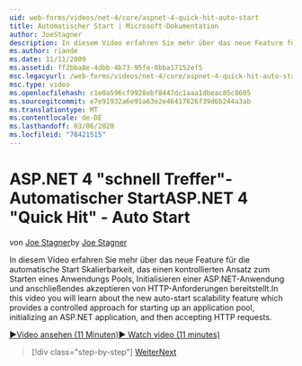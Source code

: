 ```yaml
---
uid: web-forms/videos/net-4/core/aspnet-4-quick-hit-auto-start
title: Automatischer Start | Microsoft-Dokumentation
author: JoeStagner
description: In diesem Video erfahren Sie mehr über das neue Feature für die automatische Start Skalierbarkeit, das einen kontrollierten Ansatz zum Starten eines Anwendungs Pools, initializ...
ms.author: riande
ms.date: 11/11/2009
ms.assetid: ff2bba8e-4dbb-4b73-95fe-0bba17152ef5
msc.legacyurl: /web-forms/videos/net-4/core/aspnet-4-quick-hit-auto-start
msc.type: video
ms.openlocfilehash: c1e0a596cf9928ebf8447dc1aaa1dbeac85c8605
ms.sourcegitcommit: e7e91932a6e91a63e2e46417626f39d6b244a3ab
ms.translationtype: MT
ms.contentlocale: de-DE
ms.lasthandoff: 03/06/2020
ms.locfileid: "78421515"
---
```

# <a name="aspnet-4-quick-hit---auto-start"></a><span data-ttu-id="06228-103">ASP.NET 4 "schnell Treffer"-Automatischer Start</span><span class="sxs-lookup"><span data-stu-id="06228-103">ASP.NET 4 "Quick Hit" - Auto Start</span></span>

<span data-ttu-id="06228-104">von [Joe Stagner](https://github.com/JoeStagner)</span><span class="sxs-lookup"><span data-stu-id="06228-104">by [Joe Stagner](https://github.com/JoeStagner)</span></span>

<span data-ttu-id="06228-105">In diesem Video erfahren Sie mehr über das neue Feature für die automatische Start Skalierbarkeit, das einen kontrollierten Ansatz zum Starten eines Anwendungs Pools, Initialisieren einer ASP.NET-Anwendung und anschließendes akzeptieren von HTTP-Anforderungen bereitstellt.</span><span class="sxs-lookup"><span data-stu-id="06228-105">In this video you will learn about the new auto-start scalability feature which provides a controlled approach for starting up an application pool, initializing an ASP.NET application, and then accepting HTTP requests.</span></span> 

[<span data-ttu-id="06228-106">&#9654;Video ansehen (11 Minuten)</span><span class="sxs-lookup"><span data-stu-id="06228-106">&#9654; Watch video (11 minutes)</span></span>](https://channel9.msdn.com/Blogs/ASP-NET-Site-Videos/aspnet-4-quick-hit-auto-start)

> [!div class="step-by-step"]
> [<span data-ttu-id="06228-107">Weiter</span><span class="sxs-lookup"><span data-stu-id="06228-107">Next</span></span>](aspnet-4-quick-hit-clean-webconfig-files.md)
